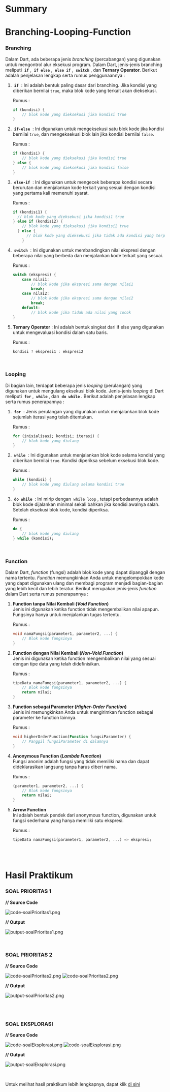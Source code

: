 # Summary

# Branching-Looping-Function

### **Branching**
Dalam Dart, ada beberapa jenis *branching* (percabangan) yang digunakan untuk mengontrol alur eksekusi program. Dalam Dart, jenis-jenis branching meliputi &nbsp;**`if`**&nbsp;, &nbsp;**`if else`**&nbsp;, &nbsp;**`else if`**&nbsp;, &nbsp;**`switch`**&nbsp;, dan **Ternary Operator**. Berikut adalah penjelasan lengkap serta rumus penggunaannya :

1. &nbsp;**`if`**&nbsp; : Ini adalah bentuk paling dasar dari branching. Jika kondisi yang diberikan bernilai `true`, maka blok kode yang terkait akan dieksekusi. 
 
    Rumus :
    ```dart
    if (kondisi) {
        // blok kode yang dieksekusi jika kondisi true
    }
    ```

2. &nbsp;**`if-else`**&nbsp; : Ini digunakan untuk mengeksekusi satu blok kode jika kondisi bernilai `true`, dan mengeksekusi blok lain jika kondisi bernilai `false`. 
   
   Rumus :
    ```dart
    if (kondisi) {
        // blok kode yang dieksekusi jika kondisi true
    } else {
        // blok kode yang dieksekusi jika kondisi false
    }
    ```

3. &nbsp;**`else-if`**&nbsp; : Ini digunakan untuk mengecek beberapa kondisi secara berurutan dan menjalankan kode terkait yang sesuai dengan kondisi yang pertama kali memenuhi syarat.

    Rumus : 
    ```dart
    if (kondisi1) {
      // blok kode yang dieksekusi jika kondisi1 true
    } else if (kondisi2) {
        // blok kode yang dieksekusi jika kondisi2 true
      } else {
          // blok kode yang dieksekusi jika tidak ada kondisi yang terpenuhi
        }
    ```

4. &nbsp;**`switch`**&nbsp; : Ini digunakan untuk membandingkan nilai ekspresi dengan beberapa nilai yang berbeda dan menjalankan kode terkait yang sesuai.

    Rumus : 
    ```dart
    switch (ekspresi) {
        case nilai1:
            // blok kode jika ekspresi sama dengan nilai1
            break;
        case nilai2:
            // blok kode jika ekspresi sama dengan nilai2
            break;
        default:
            // blok kode jika tidak ada nilai yang cocok
    }
    ```

5. **Ternary Operator** : Ini adalah bentuk singkat dari if else yang digunakan untuk mengevaluasi kondisi dalam satu baris.

    Rumus :
    ```dart
    kondisi ? ekspresi1 : ekspresi2
    ```

<br>

### **Looping**
Di bagian lain, terdapat beberapa jenis *looping* (perulangan) yang digunakan untuk mengulang eksekusi blok kode. Jenis-jenis *looping* di Dart meliputi &nbsp;**`for`**&nbsp;, &nbsp;**`while`**&nbsp;, dan &nbsp;**`do while`**&nbsp;. Berikut adalah penjelasan lengkap serta rumus penerapannya :

1. &nbsp;**`for`**&nbsp; : Jenis perulangan yang digunakan untuk menjalankan blok kode sejumlah iterasi yang telah ditentukan.

    Rumus : 
    ```dart
    for (inisialisasi; kondisi; iterasi) {
        // blok kode yang diulang
    }
    ```

2. &nbsp;**`while`**&nbsp; : Ini digunakan untuk menjalankan blok kode selama kondisi yang diberikan bernilai `true`. Kondisi diperiksa sebelum eksekusi blok kode.

    Rumus : 
    ```dart
    while (kondisi) {
        // blok kode yang diulang selama kondisi true
    }
    ```

3. &nbsp;**`do while`**&nbsp; : Ini mirip dengan &nbsp;`while loop`&nbsp;, tetapi perbedaannya adalah blok kode dijalankan minimal sekali bahkan jika kondisi awalnya salah. Setelah eksekusi blok kode, kondisi diperiksa.

    Rumus :
    ```dart
    do {
        // blok kode yang diulang
    } while (kondisi);
    ```

<br>

### **Function**
Dalam Dart, *function* (fungsi) adalah blok kode yang dapat dipanggil dengan nama tertentu. *Function* memungkinkan Anda untuk mengelompokkan kode yang dapat digunakan ulang dan membagi program menjadi bagian-bagian yang lebih kecil dan lebih teratur. Berikut merupakan jenis-jenis *function* dalam Dart serta rumus penerapannya :

1. **Function tanpa Nilai Kembali (*Void Function*)**  
   Jenis ini digunakan ketika function tidak mengembalikan nilai apapun. Fungsinya hanya untuk menjalankan tugas tertentu.  

   Rumus :
   ```dart
   void namaFungsi(parameter1, parameter2, ...) {
       // Blok kode fungsinya
   }
   ```

2. **Function dengan Nilai Kembali (*Non-Void Function*)**  
   Jenis ini digunakan ketika function mengembalikan nilai yang sesuai dengan tipe data yang telah didefinisikan.

   Rumus :
   ```dart
   tipeData namaFungsi(parameter1, parameter2, ...) {
       // Blok kode fungsinya
       return nilai;
   }
   ```

3. **Function sebagai Parameter (*Higher-Order Function*)**  
   Jenis ini memungkinkan Anda untuk mengirimkan function sebagai parameter ke function lainnya.

   Rumus : 
   ```dart
   void higherOrderFunction(Function fungsiParameter) {
       // Panggil fungsiParameter di dalamnya
   }
   ```

4. **Anonymous Function (*Lambda Function*)**  
   Fungsi anonim adalah fungsi yang tidak memiliki nama dan dapat dideklarasikan langsung tanpa harus diberi nama.

   Rumus :
   ```dart
   (parameter1, parameter2, ...) {
       // Blok kode fungsinya
       return nilai;
   }
   ```

5. **Arrow Function**  
   Ini adalah bentuk pendek dari anonymous function, digunakan untuk fungsi sederhana yang hanya memiliki satu ekspresi.

   Rumus : 
   ```dart
   tipeData namaFungsi(parameter1, parameter2, ...) => ekspresi;
   ```

<br><br>

# Hasil Praktikum

### **SOAL PRIORITAS 1**
**// Source Code**

![code-soalPrioritas1.png](screenshot/code-soalPrioritas1.png)

**// Output**

![output-soalPrioritas1.png](screenshot/output-soalPrioritas1.png)

<br>

### **SOAL PRIORITAS 2**
**// Source Code**

![code-soalPrioritas2.png](screenshot/code-soalPrioritas2-1.png)
![code-soalPrioritas2.png](screenshot/code-soalPrioritas2-2.png)

**// Output**

![output-soalPrioritas2.png](screenshot/output-soalPrioritas2.png)

<br><br>

### **SOAL EKSPLORASI**
**// Source Code**

![code-soalEksplorasi.png](screenshot/code-soalEksplorasi-1.png)
![code-soalEksplorasi.png](screenshot/code-soalEksplorasi-2.png)

**// Output**

![output-soalEksplorasi.png](screenshot/output-soalEksplorasi.png)

<br>

Untuk melihat hasil praktikum lebih lengkapnya, dapat klik [di sini](https://github.com/aryaptradji/flutter_Muhammad-Aryaputra-Adji/tree/master/Minggu-2/1.%20Branching-Looping-Function/praktikum)
